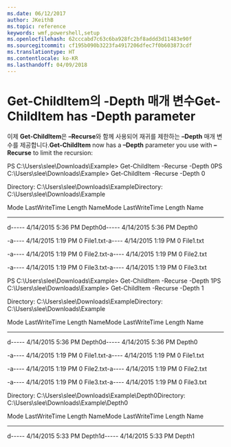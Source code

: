 ```yaml
---
ms.date: 06/12/2017
author: JKeithB
ms.topic: reference
keywords: wmf,powershell,setup
ms.openlocfilehash: 62cccabd7c63c6ba928fc2bf8addd3d11483e90f
ms.sourcegitcommit: cf195b090b3223fa4917206dfec7f0b603873cdf
ms.translationtype: HT
ms.contentlocale: ko-KR
ms.lasthandoff: 04/09/2018
---
```

# <a name="get-childitem-has--depth-parameter"></a><span data-ttu-id="156f8-102">Get-ChildItem의 -Depth 매개 변수</span><span class="sxs-lookup"><span data-stu-id="156f8-102">Get-ChildItem has -Depth parameter</span></span>
<span data-ttu-id="156f8-103">이제 **Get-ChildItem**은 **–Recurse**와 함께 사용되어 재귀를 제한하는 **–Depth** 매개 변수를 제공합니다.</span><span class="sxs-lookup"><span data-stu-id="156f8-103">**Get-ChildItem** now has a **–Depth** parameter you use with **–Recurse** to limit the recursion:</span></span>

<span data-ttu-id="156f8-104">PS C:\\Users\\slee\\Downloads\\Example&gt; Get-ChildItem -Recurse -Depth 0</span><span class="sxs-lookup"><span data-stu-id="156f8-104">PS C:\\Users\\slee\\Downloads\\Example&gt; Get-ChildItem -Recurse -Depth 0</span></span>

<span data-ttu-id="156f8-105">Directory: C:\\Users\\slee\\Downloads\\Example</span><span class="sxs-lookup"><span data-stu-id="156f8-105">Directory: C:\\Users\\slee\\Downloads\\Example</span></span>

<span data-ttu-id="156f8-106">Mode LastWriteTime Length Name</span><span class="sxs-lookup"><span data-stu-id="156f8-106">Mode LastWriteTime Length Name</span></span>

---- ------------- ------ ----

<span data-ttu-id="156f8-107">d----- 4/14/2015 5:36 PM Depth0</span><span class="sxs-lookup"><span data-stu-id="156f8-107">d----- 4/14/2015 5:36 PM Depth0</span></span>

<span data-ttu-id="156f8-108">-a---- 4/14/2015 1:19 PM 0 File1.txt</span><span class="sxs-lookup"><span data-stu-id="156f8-108">-a---- 4/14/2015 1:19 PM 0 File1.txt</span></span>

<span data-ttu-id="156f8-109">-a---- 4/14/2015 1:19 PM 0 File2.txt</span><span class="sxs-lookup"><span data-stu-id="156f8-109">-a---- 4/14/2015 1:19 PM 0 File2.txt</span></span>

<span data-ttu-id="156f8-110">-a---- 4/14/2015 1:19 PM 0 File3.txt</span><span class="sxs-lookup"><span data-stu-id="156f8-110">-a---- 4/14/2015 1:19 PM 0 File3.txt</span></span>

<span data-ttu-id="156f8-111">PS C:\\Users\\slee\\Downloads\\Example&gt; Get-ChildItem -Recurse -Depth 1</span><span class="sxs-lookup"><span data-stu-id="156f8-111">PS C:\\Users\\slee\\Downloads\\Example&gt; Get-ChildItem -Recurse -Depth 1</span></span>

<span data-ttu-id="156f8-112">Directory: C:\\Users\\slee\\Downloads\\Example</span><span class="sxs-lookup"><span data-stu-id="156f8-112">Directory: C:\\Users\\slee\\Downloads\\Example</span></span>

<span data-ttu-id="156f8-113">Mode LastWriteTime Length Name</span><span class="sxs-lookup"><span data-stu-id="156f8-113">Mode LastWriteTime Length Name</span></span>

---- ------------- ------ ----

<span data-ttu-id="156f8-114">d----- 4/14/2015 5:36 PM Depth0</span><span class="sxs-lookup"><span data-stu-id="156f8-114">d----- 4/14/2015 5:36 PM Depth0</span></span>

<span data-ttu-id="156f8-115">-a---- 4/14/2015 1:19 PM 0 File1.txt</span><span class="sxs-lookup"><span data-stu-id="156f8-115">-a---- 4/14/2015 1:19 PM 0 File1.txt</span></span>

<span data-ttu-id="156f8-116">-a---- 4/14/2015 1:19 PM 0 File2.txt</span><span class="sxs-lookup"><span data-stu-id="156f8-116">-a---- 4/14/2015 1:19 PM 0 File2.txt</span></span>

<span data-ttu-id="156f8-117">-a---- 4/14/2015 1:19 PM 0 File3.txt</span><span class="sxs-lookup"><span data-stu-id="156f8-117">-a---- 4/14/2015 1:19 PM 0 File3.txt</span></span>

<span data-ttu-id="156f8-118">Directory: C:\\Users\\slee\\Downloads\\Example\\Depth0</span><span class="sxs-lookup"><span data-stu-id="156f8-118">Directory: C:\\Users\\slee\\Downloads\\Example\\Depth0</span></span>

<span data-ttu-id="156f8-119">Mode LastWriteTime Length Name</span><span class="sxs-lookup"><span data-stu-id="156f8-119">Mode LastWriteTime Length Name</span></span>

---- ------------- ------ ----

<span data-ttu-id="156f8-120">d----- 4/14/2015 5:33 PM Depth1</span><span class="sxs-lookup"><span data-stu-id="156f8-120">d----- 4/14/2015 5:33 PM Depth1</span></span>